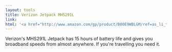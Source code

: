 ```yaml
---
layout: tools
title: Verizon Jetpack MHS291L
link: 
html: '<a href="http://www.amazon.com/gp/product/B00E9WBLGM/ref=as_li_tl?ie=UTF8&camp=1789&creative=9325&creativeASIN=B00E9WBLGM&linkCode=as2&tag=elliotthauser-20&linkId=GHPIWN4NN3NQKH7W">Verizon Jetpack MHS291L 4G LTE Mobile Hotspot (Verizon Wireless)</a><img src="http://ir-na.amazon-adsystem.com/e/ir?t=elliotthauser-20&l=as2&o=1&a=B00E9WBLGM" width="1" height="1" border="0" alt="" style="border:none !important; margin:0px !important;" />'
---
```


Verizon's MHS291L Jetpack has 15 hours of battery life and gives you broadband speeds from almost anywhere.  If you're travelling you need it.